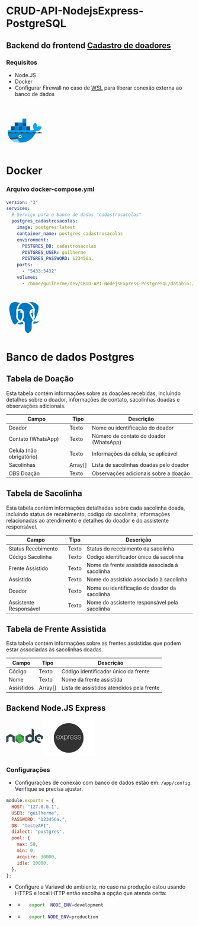 # CRUD-API-NodejsExpress-PostgreSQL

## Backend do frontend [Cadastro de doadores](https://github.com/guilhermeforprojeto/cadastro_dos_doadores)

### Requisitos

- Node.JS
- Docker
- Configurar Firewall no caso de [WSL](https://learn.microsoft.com/pt-br/windows/wsl/install) para liberar conexão externa ao banco de dados

#

[<svg xmlns="http://www.w3.org/2000/svg" x="0px" y="0px" width="100" height="100" viewBox="0 0 48 48">
<path fill="#03A9F4" d="M40,20c0.391-1.735-0.092-3.78-2.5-6c-3.914,3.543-2.795,7.227-1.5,9c0,0-0.166,1-4,1S2,24,2,24S0.167,40,18,40c15.593,0,19.973-12.003,20.828-15.076C39.182,24.972,39.579,25.003,40,25c2.147-0.017,4.93-1.171,6-5.484C43.162,18.533,41.339,18.978,40,20z"></path><path fill="#0288D1" d="M2.165,28C2.9,32.739,5.983,40,18,40c12.185,0,17.523-7.33,19.682-12H2.165z"></path><path fill="#81D4FA" d="M19.812,39.938C18.892,39.616,14.74,38.848,14,33c-4.209,1.863-7.938,1.375-9.579,1.008C6.583,37.237,10.591,40,18,40C18.623,40,19.224,39.976,19.812,39.938z"></path><path fill="#FFF" d="M18 30A2 2 0 1 0 18 34A2 2 0 1 0 18 30Z"></path><path fill="#37474F" d="M14.914,33.597c0.224,0.505,0.02,1.162-0.51,1.318c-3.301,0.973-6.146,1.102-8.297,1.102c-0.644-0.619-1.194-1.279-1.656-1.963c2.585,0,6.71-0.12,9.144-0.966C14.117,32.906,14.69,33.09,14.914,33.597z M2,27c0,0,1.875,0.125,3-1c1.875,1.688,5.94,1.088,7,0c1.063,1.688,6.938,1.375,8,0c1.25,1.438,6.625,1.75,8,0c0.479,1.461,6.819,1.874,8,0c1.061,1.088,5.063,1.938,7.311,0C43.875,27.188,46,27,46,27v1H2 M17,32c0,0.552,0.448,1,1,1s1-0.448,1-1s-0.448-1-1-1S17,31.448,17,32z"></path><path fill="#01579B" d="M11,24H6v-5h5V24z M21,19h-5v5h5V19z M31,19h-5v5h5V19z M16,14h-5v5h5V14z M26,14h-5v5h5V14z"></path><path fill="#0288D1" d="M16,24h-5v-5h5V24z M26,19h-5v5h5V19z M26,9h-5v5h5V9z M21,14h-5v5h5V14z"></path>
</svg>](https://www.docker.com/)

# Docker

### Arquivo docker-compose.yml

```yaml
version: "3"
services:
  # Serviço para o banco de dados "cadastrosacolas"
  postgres_cadastrosacolas:
    image: postgres:latest
    container_name: postgres_cadastrosacolas
    environment:
      POSTGRES_DB: cadastrosacolas
      POSTGRES_USER: guilherme
      POSTGRES_PASSWORD: 123456a.
    ports:
      - "5433:5432"
    volumes:
      - /home/guilherme/dev/CRUD-API-NodejsExpress-PostgreSQL/databin:/var/lib/postgresql/data
```

<br>

<svg xmlns="http://www.w3.org/2000/svg" x="0px" y="0px" width="100" height="100" viewBox="0 0 48 48">
<path fill="#fff" d="M44.083,29.79c-0.183-0.829-0.935-1.796-2.452-1.796c-0.31,0-0.649,0.039-1.035,0.119c-0.708,0.146-1.311,0.217-1.842,0.241c4.133-7.04,6.816-16.819,4.159-20.214c-3.501-4.473-8.214-5.141-10.711-5.141L31.967,3c-0.929,0.015-1.893,0.129-2.863,0.339l-3.583,0.774C25.033,4.052,24.536,4.009,24.018,4l-0.03,0l-0.016,0l-0.152-0.001c-1.593,0-3.046,0.338-4.341,0.973l-1.251-0.493c-1.72-0.678-4.308-1.485-6.868-1.485c-0.144,0-0.287,0.003-0.431,0.008C8.407,3.093,6.241,4.05,4.664,5.769C2.696,7.915,1.8,11.054,2.003,15.1C2.013,15.309,4.461,36,11.4,36h0.025l0.064-0.001c0.901-0.022,1.76-0.384,2.563-1.077c0.613,0.46,1.406,0.732,2.145,0.84c0.488,0.115,1.366,0.278,2.418,0.278c1.284,0,2.442-0.263,3.44-0.738c-0.001,0.88-0.006,1.994-0.016,3.418l-0.001,0.075l0.005,0.075c0.097,1.419,0.342,2.698,0.711,3.701c1.051,2.859,2.866,4.434,5.111,4.434c0.093,0,0.188-0.003,0.284-0.009c1.846-0.114,3.717-1.151,5.004-2.772c1.393-1.755,1.715-3.607,1.839-5.026L35,39.111v-0.088v-4.079l0.103,0.01l0.436,0.038l0.042,0.004l0.042,0.002c0.124,0.006,0.252,0.008,0.381,0.008c1.507,0,3.362-0.391,4.616-0.974C41.819,33.476,44.559,31.948,44.083,29.79z"></path><path fill="#0277bd" d="M33,34c0-0.205,0.012-0.376,0.018-0.565C33.008,33.184,33,33,33,33s0.012-0.009,0.032-0.022c0.149-2.673,0.886-3.703,1.675-4.29c-0.11-0.153-0.237-0.318-0.356-0.475c-0.333-0.437-0.748-0.979-1.192-1.674l-0.082-0.158c-0.067-0.164-0.229-0.447-0.435-0.819c-1.183-2.14-3.645-6.592-1.96-9.404c0.738-1.232,2.122-1.942,4.121-2.117C33.986,11.718,30.925,6.115,23.985,6c-0.002,0-0.004,0-0.006,0c-6.041-0.098-8.026,5.392-8.672,8.672c0.89-0.377,1.906-0.606,2.836-0.606c0.014,0,0.029,0,0.043,0c2.29,0.017,3.865,1.239,4.323,3.354c0.335,1.552,0.496,2.91,0.492,4.153c-0.01,2.719-0.558,4.149-1.042,5.411l-0.154,0.408c-0.124,0.334-0.255,0.645-0.379,0.937c-0.126,0.298-0.237,0.563-0.318,0.802c0.484,0.11,0.864,0.265,1.125,0.38l0.151,0.066c0.047,0.02,0.094,0.043,0.137,0.069c0.848,0.516,1.376,1.309,1.489,2.233c0.061,0.498,0.051,3.893,0.03,6.855c0.087,1.285,0.305,2.364,0.593,3.146c0.409,1.114,1.431,3.241,3.394,3.119c1.37-0.085,2.687-0.919,3.561-2.019c0.938-1.181,1.284-2.487,1.414-3.958V34z"></path><path fill="#0277bd" d="M15.114 28.917c-1.613-1.683-2.399-3.947-2.104-6.056.285-2.035.124-4.027.037-5.098-.029-.357-.048-.623-.047-.77 0-.008.002-.015.003-.023 0-.004-.002-.007-.002-.011.121-3.021 1.286-7.787 4.493-10.62C15.932 5.724 13.388 4.913 11 5 7.258 5.136 3.636 7.724 4 15c.137 2.73 3.222 19.103 7.44 19 .603-.015 1.229-.402 1.872-1.176 1.017-1.223 2.005-2.332 2.708-3.104C15.705 29.481 15.401 29.217 15.114 28.917zM37.023 14.731c.015.154.002.286-.022.408.031.92-.068 1.813-.169 2.677-.074.636-.15 1.293-.171 1.952-.021.645.07 1.282.166 1.956.225 1.578.459 3.359-.765 5.437.225.296.423.571.581.837 4.61-7.475 6.468-16.361 4.695-18.626C38.655 5.944 34.941 4.952 31.999 5c-.921.015-1.758.139-2.473.294C34.602 7.754 36.863 13.026 37.023 14.731zM41 30.071c-2.665.55-3.947.257-4.569-.126-.1.072-.2.133-.293.19-.372.225-.961.583-1.105 2.782.083.016.156.025.246.044L35.714 33c1.32.06 3.049-.31 4.063-.781C41.962 31.205 43.153 29.627 41 30.071zM22.023 32.119c-.037-.298-.198-.539-.492-.732l-.108-.047C21.062 31.181 20.653 31 20 31h-.004c-.127.01-.253.019-.38.019-.052 0-.103-.007-.155-.009-.474.365-1.148.647-2.816.99-2.98.759-1.221 1.655-.078 1.794 1.106.277 3.735.614 5.481-.809C22.043 32.537 22.035 32.229 22.023 32.119z"></path><path fill="#0277bd" d="M20.681 18.501c-.292.302-.753.566-1.262.484-.828-.134-1.463-1.133-1.417-1.508h0c.044-.374.751-.569 1.578-.435.287.047.548.128.768.228-.32-.688-.899-1.085-1.782-1.182-1.565-.174-3.226.644-3.56 1.097.007.11.02.251.033.417.093 1.147.265 3.284-.05 5.537-.208 1.485.393 3.169 1.567 4.395.757.79 1.641 1.29 2.513 1.438.111-.478.309-.944.513-1.425.113-.265.233-.547.346-.852l.162-.427c.443-1.155.9-2.35.909-4.703C21.003 20.66 20.892 19.627 20.681 18.501zM34.847 22.007c-.104-.729-.211-1.484-.185-2.303.023-.742.105-1.442.184-2.119.062-.533.11-1.045.138-1.55-1.289.107-2.145.479-2.551 1.108.168-.057.358-.102.568-.129.892-.116 1.543.141 1.618.637.055.363-.253.705-.388.836-.277.269-.626.442-.981.488-.064.008-.129.012-.192.012-.353 0-.69-.121-.949-.3.112 1.973 1.567 4.612 2.283 5.907.153.277.271.498.369.688C35.154 24.163 35.009 23.143 34.847 22.007z"></path>
</svg>

# Banco de dados Postgres

## Tabela de Doação

Esta tabela contém informações sobre as doações recebidas, incluindo detalhes sobre o doador, informações de contato, sacolinhas doadas e observações adicionais.

| Campo                    | Tipo    | Descrição                              |
| ------------------------ | ------- | -------------------------------------- |
| Doador                   | Texto   | Nome ou identificação do doador        |
| Contato (WhatsApp)       | Texto   | Número de contato do doador (WhatsApp) |
| Celula (não obrigatório) | Texto   | Informações da célula, se aplicável    |
| Sacolinhas               | Array[] | Lista de sacolinhas doadas pelo doador |
| OBS Doação               | Texto   | Observações adicionais sobre a doação  |

## Tabela de Sacolinha

Esta tabela contém informações detalhadas sobre cada sacolinha doada, incluindo status de recebimento, código da sacolinha, informações relacionadas ao atendimento e detalhes do doador e do assistente responsável.

| Campo                  | Tipo  | Descrição                                      |
| ---------------------- | ----- | ---------------------------------------------- |
| Status Recebimento     | Texto | Status do recebimento da sacolinha             |
| Código Sacolinha       | Texto | Código identificador único da sacolinha        |
| Frente Assistido       | Texto | Nome da frente assistida associada à sacolinha |
| Assistido              | Texto | Nome do assistido associado à sacolinha        |
| Doador                 | Texto | Nome ou identificação do doador da sacolinha   |
| Assistente Responsável | Texto | Nome do assistente responsável pela sacolinha  |

## Tabela de Frente Assistida

Esta tabela contém informações sobre as frentes assistidas que podem estar associadas às sacolinhas doadas.

| Campo      | Tipo    | Descrição                                 |
| ---------- | ------- | ----------------------------------------- |
| Código     | Texto   | Código identificador único da frente      |
| Nome       | Texto   | Nome da frente assistida                  |
| Assistidos | Array[] | Lista de assistidos atendidos pela frente |

## Backend Node.JS Express

<svg xmlns="http://www.w3.org/2000/svg" x="0px" y="0px" width="100" height="100" viewBox="0 0 48 48">
<path fill="#388e3c" d="M17.204 19.122l-4.907 2.715C12.113 21.938 12 22.126 12 22.329v5.433c0 .203.113.39.297.492l4.908 2.717c.183.101.41.101.593 0l4.907-2.717C22.887 28.152 23 27.965 23 27.762v-5.433c0-.203-.113-.39-.297-.492l-4.906-2.715c-.092-.051-.195-.076-.297-.076-.103 0-.205.025-.297.076M42.451 24.013l-.818.452c-.031.017-.049.048-.049.082v.906c0 .034.019.065.049.082l.818.453c.031.017.068.017.099 0l.818-.453c.03-.017.049-.048.049-.082v-.906c0-.034-.019-.065-.05-.082l-.818-.452C42.534 24.004 42.517 24 42.5 24S42.466 24.004 42.451 24.013"></path><path fill="#37474f" d="M35.751,13.364l-2.389-1.333c-0.075-0.042-0.167-0.041-0.241,0.003 c-0.074,0.044-0.12,0.123-0.12,0.209L33,20.295l-2.203-1.219C30.705,19.025,30.602,19,30.5,19c-0.102,0-0.205,0.025-0.297,0.076 h0.001l-4.907,2.715C25.113,21.892,25,22.08,25,22.282v5.433c0,0.203,0.113,0.39,0.297,0.492l4.908,2.717 c0.183,0.101,0.41,0.101,0.593,0l4.907-2.717C35.887,28.106,36,27.918,36,27.715V13.788C36,13.612,35.904,13.45,35.751,13.364z M32.866,26.458l-2.23,1.235c-0.083,0.046-0.186,0.046-0.269,0l-2.231-1.235C28.051,26.412,28,26.326,28,26.234v-2.47 c0-0.092,0.051-0.177,0.135-0.224l2.231-1.234h-0.001c0.042-0.023,0.088-0.034,0.135-0.034c0.047,0,0.093,0.012,0.135,0.034 l2.23,1.234C32.949,23.587,33,23.673,33,23.765v2.47C33,26.326,32.949,26.412,32.866,26.458z"></path><path fill="#2e7d32" d="M17.204,19.122L12,27.762c0,0.203,0.113,0.39,0.297,0.492l4.908,2.717 c0.183,0.101,0.41,0.101,0.593,0L23,22.329c0-0.203-0.113-0.39-0.297-0.492l-4.906-2.715c-0.092-0.051-0.195-0.076-0.297-0.076 c-0.103,0-0.205,0.025-0.297,0.076"></path><path fill="#4caf50" d="M17.204,19.122l-4.907,2.715C12.113,21.938,12,22.126,12,22.329l5.204,8.642 c0.183,0.101,0.41,0.101,0.593,0l4.907-2.717C22.887,28.152,23,27.965,23,27.762l-5.203-8.64c-0.092-0.051-0.195-0.076-0.297-0.076 c-0.103,0-0.205,0.025-0.297,0.076"></path><path fill="#37474f" d="M47.703 21.791l-4.906-2.715C42.705 19.025 42.602 19 42.5 19c-.102 0-.205.025-.297.076h.001l-4.907 2.715C37.114 21.892 37 22.084 37 22.294v5.411c0 .209.114.402.297.503l4.908 2.717c.184.102.409.102.593 0l2.263-1.253c.207-.115.206-.412-.002-.526l-4.924-2.687C40.052 26.412 40 26.325 40 26.231v-2.466c0-.092.05-.177.13-.221l2.235-1.236h-.001c.042-.023.088-.034.135-.034.047 0 .093.012.135.034l2.235 1.237c.08.044.13.129.13.221v2.012c0 .086.046.166.121.209.075.042.167.042.242-.001l2.398-1.393c.148-.086.24-.245.24-.417v-1.88C48 22.085 47.886 21.892 47.703 21.791zM10.703 21.791l-4.906-2.715C5.705 19.025 5.602 19 5.5 19c-.102 0-.205.025-.297.076h.001l-4.907 2.715C.114 21.892 0 22.084 0 22.294v7.465c0 .086.046.166.121.209.075.042.167.042.242-.001l2.398-1.393C2.909 28.488 3 28.329 3 28.157v-4.393c0-.092.05-.177.13-.221l2.235-1.236H5.365c.042-.023.088-.034.135-.034.047 0 .093.012.135.034l2.235 1.237C7.95 23.588 8 23.673 8 23.765v4.393c0 .172.091.331.24.417l2.398 1.393c.075.043.167.043.242.001C10.954 29.925 11 29.845 11 29.759v-7.464C11 22.085 10.886 21.892 10.703 21.791z"></path>
</svg><img src="./image-1.png" alt="Imagem 2"  height="100"  />

### Configurações

- Configurações de conexão com banco de dados estão em: `/app/config`. Verifique se precisa ajustar.

```js
module.exports = {
  HOST: "127.0.0.1",
  USER: "guilherme",
  PASSWORD: "123456a.",
  DB: "testeAPI",
  dialect: "postgres",
  pool: {
    max: 50,
    min: 0,
    acquire: 30000,
    idle: 10000,
  },
};
```
- Configure a Variavel de ambiente, no caso na produção estou usando HTTPS e local HTTP então escolha a opção que atenda certa:

- - ```bash
      export  NODE_ENV=development
      ```
- - ```bash  
      export NODE_ENV=production
    ```




